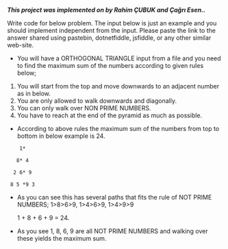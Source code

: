 **_This project was implemented on by Rahim ÇUBUK and Çağrı Esen.._**

Write code for below problem. The input below is just an example and you should implement independent from the
input. Please paste the link to the answer shared using pastebin, dotnetfiddle, jsfiddle, or any other similar
web-site.

- You will have a ORTHOGONAL TRIANGLE input from a file and you need to find the maximum sum of the numbers according
to given rules below;

1. You will start from the top and move downwards to an adjacent number as in below.
2. You are only allowed to walk downwards and diagonally.
3. You can only walk over NON PRIME NUMBERS.
4. You have to reach at the end of the pyramid as much as possible.

- According to above rules the maximum sum of the numbers from top to bottom in below example is 24.
```
    1* 

   8* 4
 
  2 6* 9
 
 8 5 *9 3  
```   
- As you can see this has several paths that fits the rule of NOT PRIME NUMBERS; 1>8>6>9, 1>4>6>9, 1>4>9>9
  
  1 + 8 + 6 + 9 = 24.  

- As you see 1, 8, 6, 9 are all NOT PRIME NUMBERS and walking over these yields the maximum sum.
